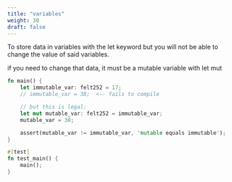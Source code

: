 ```yaml
---
title: "variables"
weight: 30
draft: false
---
```


To store data in variables with the let keyword but you will not be able to change the value of said variables.

if you need to change that data, it must be a mutable variable with let mut

```rust {.codebox}
fn main() {
    let immutable_var: felt252 = 17;
    // immutable_var = 38;  <-- fails to compile

    // but this is legal:
    let mut mutable_var: felt252 = immutable_var;
    mutable_var = 38;

    assert(mutable_var != immutable_var, 'mutable equals immutable');
}

#[test]
fn test_main() {
    main();
}
```
